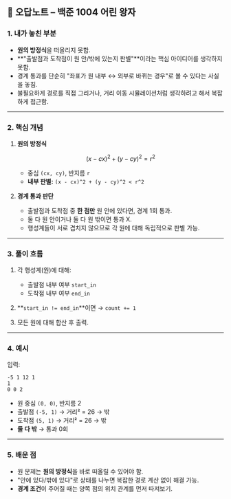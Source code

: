 ## 📌 오답노트 – 백준 1004 어린 왕자

### 1. 내가 놓친 부분

* **원의 방정식**을 떠올리지 못함.
* \*\*"출발점과 도착점이 원 안/밖에 있는지 판별"\*\*이라는 핵심 아이디어를 생각하지 못함.
* 경계 통과를 단순히 "좌표가 원 내부 ↔ 외부로 바뀌는 경우"로 볼 수 있다는 사실을 놓침.
* 불필요하게 경로를 직접 그리거나, 거리 이동 시뮬레이션처럼 생각하려고 해서 복잡하게 접근함.

---

### 2. 핵심 개념

1. **원의 방정식**

   $$
   (x - cx)^2 + (y - cy)^2 = r^2
   $$

   * 중심 `(cx, cy)`, 반지름 `r`
   * **내부 판별:** `(x - cx)^2 + (y - cy)^2 < r^2`

2. **경계 통과 판단**

   * 출발점과 도착점 중 **한 점만** 원 안에 있다면, 경계 1회 통과.
   * 둘 다 원 안이거나 둘 다 원 밖이면 통과 X.
   * 행성계들이 서로 겹치지 않으므로 각 원에 대해 독립적으로 판별 가능.

---

### 3. 풀이 흐름

1. 각 행성계(원)에 대해:

   * 출발점 내부 여부 `start_in`
   * 도착점 내부 여부 `end_in`
2. \*\*`start_in != end_in`\*\*이면 → `count += 1`
3. 모든 원에 대해 합산 후 출력.

---

### 4. 예시

입력:

```
-5 1 12 1
1
0 0 2
```

* 원 중심 `(0, 0)`, 반지름 2
* 출발점 `(-5, 1)` → 거리² = 26 → 밖
* 도착점 `(5, 1)` → 거리² = 26 → 밖
* **둘 다 밖** → 통과 0회

---

### 5. 배운 점

* 원 문제는 **원의 방정식**을 바로 떠올릴 수 있어야 함.
* "안에 있다/밖에 있다"로 상태를 나누면 복잡한 경로 계산 없이 해결 가능.
* **경계 조건**이 주어질 때는 양쪽 점의 위치 관계를 먼저 따져보기.


